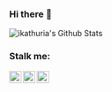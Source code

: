 ### Hi there :space_invader:

<!--- my stats -->
<img align="center" alt="ikathuria's Github Stats" src="https://github-readme-stats.vercel.app/api?username=ikathuria&show_icons=true&hide_border=true" />

### Stalk me:
[<img align="left" alt="ishani.kathuria.net" width="22px" src="https://i2.wp.com/ishani.kathuria.net/wp-content/uploads/2020/10/favicon-32x32-2.png?fit=32%2C32&#038;ssl=1" />](https://ishani.kathuria.net/ "My Website!")
[<img align="left" alt="ishani kathuria's LinkedIn" width="22px" src="https://cdn.jsdelivr.net/npm/simple-icons@v3/icons/linkedin.svg" />](https://www.linkedin.com/in/ishani-kathuria/ "My LinkedIn!")
[<img align="left" alt="ishani kathuria's Instagram" width="22px" src="https://cdn.jsdelivr.net/npm/simple-icons@v3/icons/instagram.svg" />](https://www.instagram.com/ii.meraki.ii/?hl=en "My Instagram!")
